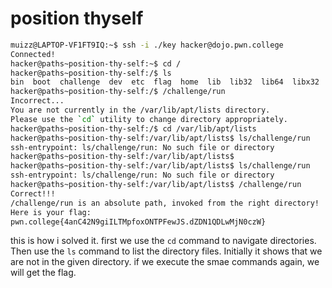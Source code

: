 # position thyself

```bash
muizz@LAPTOP-VF1FT9IQ:~$ ssh -i ./key hacker@dojo.pwn.college
Connected!
hacker@paths~position-thy-self:~$ cd /
hacker@paths~position-thy-self:/$ ls
bin  boot  challenge  dev  etc  flag  home  lib  lib32  lib64  libx32  media  mnt  nix  opt  proc  root  run  sbin  srv  sys  tmp  usr  var
hacker@paths~position-thy-self:/$ /challenge/run
Incorrect...
You are not currently in the /var/lib/apt/lists directory.
Please use the `cd` utility to change directory appropriately.
hacker@paths~position-thy-self:/$ cd /var/lib/apt/lists
hacker@paths~position-thy-self:/var/lib/apt/lists$ ls/challenge/run
ssh-entrypoint: ls/challenge/run: No such file or directory
hacker@paths~position-thy-self:/var/lib/apt/lists$
hacker@paths~position-thy-self:/var/lib/apt/lists$ ls/challenge/run
ssh-entrypoint: ls/challenge/run: No such file or directory
hacker@paths~position-thy-self:/var/lib/apt/lists$ /challenge/run
Correct!!!
/challenge/run is an absolute path, invoked from the right directory!
Here is your flag:
pwn.college{4anC42N9giILTMpfoxONTPFewJS.dZDN1QDLwMjN0czW}
```
this is how i solved it.
first we use the `cd` command to navigate directories. Then use the `ls` command to list the directory files. Initially it shows that we are not in the given directory. if we execute the smae commands again, we will get the flag.
